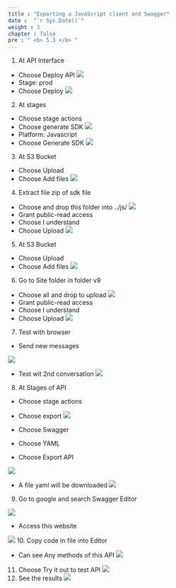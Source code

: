 ```yaml
---
title : "Exporting a JavaScript client and Swagger"
date :  "`r Sys.Date()`" 
weight : 3
chapter : false
pre : " <b> 5.3 </b> "
---
```


1. At API Interface
- Choose Deploy API
![](../../WorkShop2/05.break/5.3.export/233.png?featherlight=false&width=90pc)
- Stage: prod
- Choose Deploy
![](../../WorkShop2/05.break/5.3.export/234.png?featherlight=false&width=90pc)
2. At stages
- Choose stage actions
- Choose generate SDK
![](../../WorkShop2/05.break/5.3.export/235.png?featherlight=false&width=90pc)
- Platform: Javascript
- Choose Generate SDK
![](../../WorkShop2/05.break/5.3.export/236.png?featherlight=false&width=90pc)
3. At S3 Bucket
- Choose Upload
- Choose Add files
![](../../WorkShop2/05.break/5.3.export/237.png?featherlight=false&width=90pc)
4. Extract file zip of sdk file
- Choose and drop this folder into ../js/
![](../../WorkShop2/05.break/5.3.export/238.png?featherlight=false&width=90pc)
- Grant public-read access
- Choose I understand
- Choose Upload
![](../../WorkShop2/05.break/5.3.export/239.png?featherlight=false&width=90pc)
5. At S3 Bucket
- Choose Upload
- Choose Add files
![](../../WorkShop2/05.break/5.3.export/240.png?featherlight=false&width=90pc)
6. Go to Site folder in folder v9
- Choose all and drop to upload
![](../../WorkShop2/05.break/5.3.export/242.png?featherlight=false&width=90pc)
- Grant public-read access
- Choose I understand
- Choose Upload
![](../../WorkShop2/05.break/5.3.export/243.png?featherlight=false&width=90pc)
7. Test with browser
- Send new messages

![](../../WorkShop2/05.break/5.3.export/244.png?featherlight=false&width=90pc)

- Test wit 2nd conversation
![](../../WorkShop2/05.break/5.3.export/245.png?featherlight=false&width=90pc)

8. At Stages of API
- Choose stage actions
- Choose export
![](../../WorkShop2/05.break/5.3.export/246.png?featherlight=false&width=90pc)

- Choose Swagger
- Choose YAML
- Choose Export API

![](../../WorkShop2/05.break/5.3.export/247.png?featherlight=false&width=90pc)

- A file yaml will be downloaded
![](../../WorkShop2/05.break/5.3.export/248.png?featherlight=false&width=90pc)
9. Go to google and search Swagger Editor

![](../../WorkShop2/05.break/5.3.export/249.png?featherlight=false&width=90pc)
- Access this website

![](../../WorkShop2/05.break/5.3.export/250.png?featherlight=false&width=90pc)
10. Copy code in file into Editor
- Can see Any methods of this API
![](../../WorkShop2/05.break/5.3.export/251.png?featherlight=false&width=90pc)
11. Choose Try it out to test API
![](../../WorkShop2/05.break/5.3.export/252.png?featherlight=false&width=90pc)
12. See the results
![](../../WorkShop2/05.break/5.3.export/253.png?featherlight=false&width=90pc)